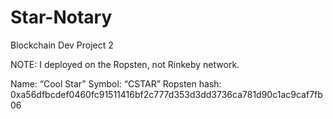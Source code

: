 # Star-Notary
Blockchain Dev Project 2


NOTE: I deployed on the Ropsten, not Rinkeby network.



Name: “Cool Star”
Symbol: “CSTAR”
Ropsten hash: 0xa56dfbcdef0460fc91511416bf2c777d353d3dd3736ca781d90c1ac9caf7fb06
